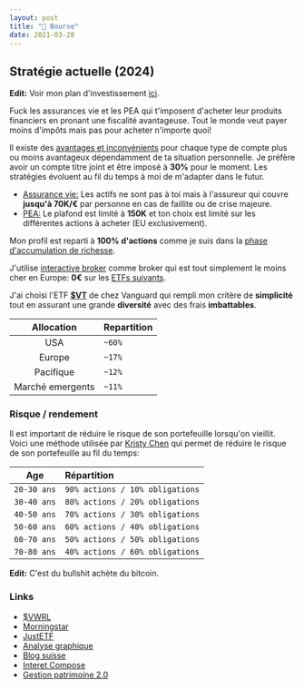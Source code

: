 ```yaml
---
layout: post
title: "💸 Bourse"
date: 2021-03-28
---
```


## Stratégie actuelle (2024)

**Edit:** Voir mon plan d'investissement [ici](2020-03-08-investissement.md).

Fuck les assurances vie et les PEA qui t'imposent d'acheter leur produits financiers en pronant une fiscalité avantageuse. Tout le monde veut payer moins d'impôts mais pas pour acheter n'importe quoi!

Il existe des [avantages et inconvénients](https://avenuedesinvestisseurs.fr/assurance-vie-ou-pea-que-choisir/#tableau-comparatif-assurance-vie-pea) pour chaque type de compte plus ou moins avantageux dépendamment de ta situation personnelle. Je préfère avoir un compte titre joint et être imposé à **30%** pour le moment. Les stratégies évoluent au fil du temps à moi de m'adapter dans le futur.

- [Assurance vie:](https://www.service-public.fr/particuliers/vosdroits/F15274) Les actifs ne sont pas à toi mais à l'assureur qui couvre **jusqu'à 70K/€** par personne en cas de faillite ou de crise majeure.
- [PEA:](https://www.service-public.fr/particuliers/vosdroits/F2385) Le plafond est limité à **150K** et ton choix est limité sur les différentes actions à acheter (EU exclusivement).

Mon profil est reparti à **100% d'actions** comme je suis dans la [phase d'accumulation de richesse](https://jlcollinsnh.com/2014/06/10/stocks-part-xxiii-selecting-your-asset-allocation/).

J'utilise [interactive broker](https://www.interactivebrokers.co.uk/) comme broker qui est tout simplement le moins cher en Europe: **0€** sur les [ETFs suivants](https://www.degiro.fr/data/pdf/fr/S%C3%A9lection%20ETF%20gratuits.pdf).

J'ai choisi l'ETF [**$VT**](https://investor.vanguard.com/investment-products/etfs/profile/vt) de chez Vanguard qui rempli mon critère de **simplicité** tout en assurant une grande **diversité** avec des frais **imbattables**.

|    Allocation    | Repartition |
| :--------------: | :---------- |
|       USA        | `~60%`      |
|      Europe      | `~17%`      |
|    Pacifique     | `~12%`      |
| Marché emergents | `~11%`      |

### Risque / rendement

Il est important de réduire le risque de son portefeuille lorsqu'on vieillit. Voici une méthode utilisée par [Kristy Chen](https://www.millennial-revolution.com) qui permet de réduire le risque de son portefeuille au fil du temps:

|     Age     | Répartition                     |
| :---------: | :------------------------------ |
| `20-30 ans` | `90% actions / 10% obligations` |
| `30-40 ans` | `80% actions / 20% obligations` |
| `40-50 ans` | `70% actions / 30% obligations` |
| `50-60 ans` | `60% actions / 40% obligations` |
| `60-70 ans` | `50% actions / 50% obligations` |
| `70-80 ans` | `40% actions / 60% obligations` |

**Edit:** C'est du bullshit achète du bitcoin.

### Links

- [$VWRL](https://www.vanguardfrance.fr/portal/instl/fr/fr/product.html#/fundDetail/etf/portId=9505/assetCode=equity/?overview)
- [Morningstar](https://www.morningstar.com/etfs/xlon/vwrl/performance)
- [JustETF](https://www.justetf.com/en/etf-profile.html?query=vanguard&groupField=none&sortField=fundSize&sortOrder=desc&from=search&isin=IE00B3RBWM25#overview)
- [Analyse graphique](https://stockcharts.com/h-sc/ui?s=VWRL.L)
- [Blog suisse](https://www.mustachianpost.com/fr/)
- [Interet Compose](https://bourse101.com/calculatrice-financiere-interet-compose/)
- [Gestion patrimoine 2.0](https://finary.eu/)
